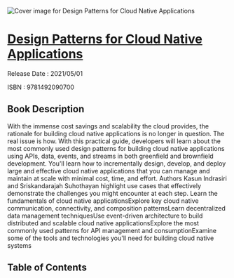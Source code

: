 ![Cover image for Design Patterns for Cloud Native Applications](https://imgdetail.ebookreading.net/cover/cover/202109/EB9781492090700.jpg)

[Design Patterns for Cloud Native Applications](https://ebookreading.net/view/book/Design+Patterns+for+Cloud+Native+Applications-EB9781492090700_1.html "Design Patterns for Cloud Native Applications")
====================================================================================================================

Release Date : 2021/05/01

ISBN : 9781492090700

Book Description
-----------------

With the immense cost savings and scalability the cloud provides, the rationale for building cloud native applications is no longer in question. The real issue is how. With this practical guide, developers will learn about the most commonly used design patterns for building cloud native applications using APIs, data, events, and streams in both greenfield and brownfield development.
You'll learn how to incrementally design, develop, and deploy large and effective cloud native applications that you can manage and maintain at scale with minimal cost, time, and effort. Authors Kasun Indrasiri and Sriskandarajah Suhothayan highlight use cases that effectively demonstrate the challenges you might encounter at each step.
Learn the fundamentals of cloud native applicationsExplore key cloud native communication, connectivity, and composition patternsLearn decentralized data management techniquesUse event-driven architecture to build distributed and scalable cloud native applicationsExplore the most commonly used patterns for API management and consumptionExamine some of the tools and technologies you'll need for building cloud native systems

Table of Contents
-----------------

